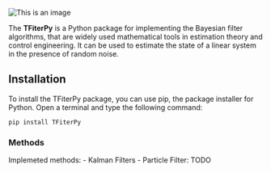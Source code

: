 
![This is an image](https://myoctocat.com/assets/images/base-octocat.svg)

The **TFiterPy** is a Python package for implementing the Bayesian filter algorithms, that are widely used mathematical tools in estimation theory and control engineering. It can be used to estimate the state of a linear system in the presence of random noise.

## Installation

To install the TFiterPy package, you can use pip, the package installer for Python. Open a terminal and type the following command:

``` 
pip install TFiterPy
```

### Methods
Implemeted methods:
    - Kalman Filters
    - Particle Filter: TODO
    
    